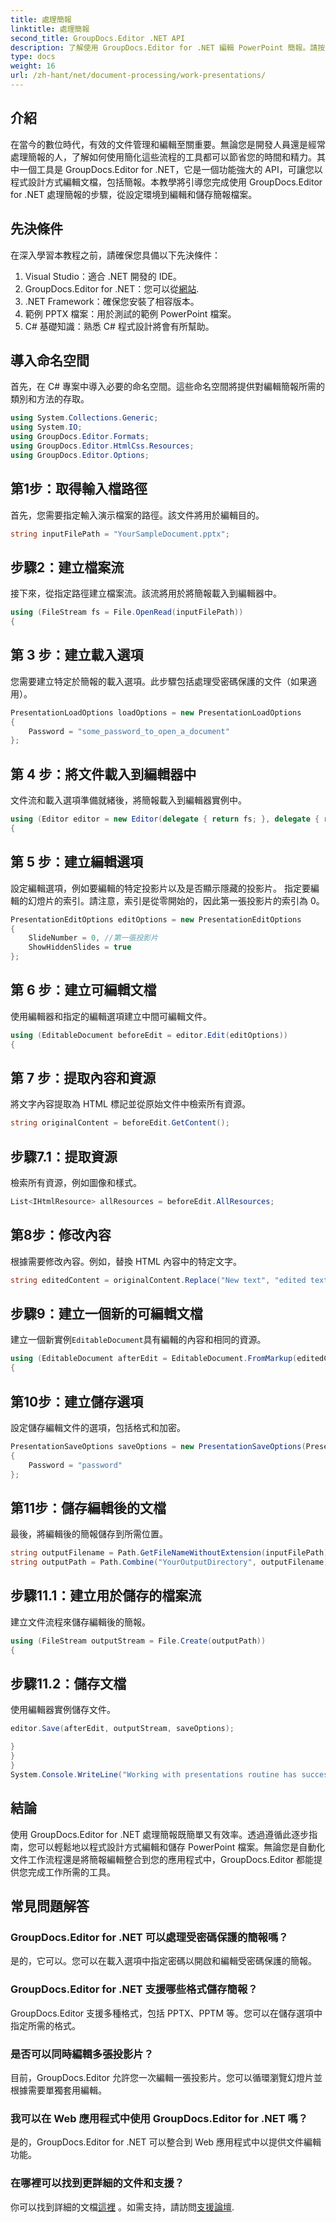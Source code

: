 ```yaml
---
title: 處理簡報
linktitle: 處理簡報
second_title: GroupDocs.Editor .NET API
description: 了解使用 GroupDocs.Editor for .NET 編輯 PowerPoint 簡報。請按照此逐步指南簡化您的文件編輯流程。
type: docs
weight: 16
url: /zh-hant/net/document-processing/work-presentations/
---
```

## 介紹
在當今的數位時代，有效的文件管理和編輯至關重要。無論您是開發人員還是經常處理簡報的人，了解如何使用簡化這些流程的工具都可以節省您的時間和精力。其中一個工具是 GroupDocs.Editor for .NET，它是一個功能強大的 API，可讓您以程式設計方式編輯文檔，包括簡報。本教學將引導您完成使用 GroupDocs.Editor for .NET 處理簡報的步驟，從設定環境到編輯和儲存簡報檔案。
## 先決條件
在深入學習本教程之前，請確保您具備以下先決條件：
1. Visual Studio：適合 .NET 開發的 IDE。
2.  GroupDocs.Editor for .NET：您可以從[網站](https://releases.groupdocs.com/editor/net/).
3. .NET Framework：確保您安裝了相容版本。
4. 範例 PPTX 檔案：用於測試的範例 PowerPoint 檔案。
5. C# 基礎知識：熟悉 C# 程式設計將會有所幫助。
## 導入命名空間
首先，在 C# 專案中導入必要的命名空間。這些命名空間將提供對編輯簡報所需的類別和方法的存取。
```csharp
using System.Collections.Generic;
using System.IO;
using GroupDocs.Editor.Formats;
using GroupDocs.Editor.HtmlCss.Resources;
using GroupDocs.Editor.Options;
```
## 第1步：取得輸入檔路徑
首先，您需要指定輸入演示檔案的路徑。該文件將用於編輯目的。
```csharp
string inputFilePath = "YourSampleDocument.pptx";
```
## 步驟2：建立檔案流
接下來，從指定路徑建立檔案流。該流將用於將簡報載入到編輯器中。
```csharp
using (FileStream fs = File.OpenRead(inputFilePath))
{
```
## 第 3 步：建立載入選項
您需要建立特定於簡報的載入選項。此步驟包括處理受密碼保護的文件（如果適用）。

```csharp
PresentationLoadOptions loadOptions = new PresentationLoadOptions
{
    Password = "some_password_to_open_a_document"
};
```
## 第 4 步：將文件載入到編輯器中
文件流和載入選項準備就緒後，將簡報載入到編輯器實例中。
```csharp
using (Editor editor = new Editor(delegate { return fs; }, delegate { return loadOptions; }))
{
```
## 第 5 步：建立編輯選項
設定編輯選項，例如要編輯的特定投影片以及是否顯示隱藏的投影片。
指定要編輯的幻燈片的索引。請注意，索引是從零開始的，因此第一張投影片的索引為 0。
```csharp
PresentationEditOptions editOptions = new PresentationEditOptions
{
    SlideNumber = 0, //第一張投影片
    ShowHiddenSlides = true
};
```
## 第 6 步：建立可編輯文檔
使用編輯器和指定的編輯選項建立中間可編輯文件。
```csharp
using (EditableDocument beforeEdit = editor.Edit(editOptions))
{
```
## 第 7 步：提取內容和資源
將文字內容提取為 HTML 標記並從原始文件中檢索所有資源。
```csharp
string originalContent = beforeEdit.GetContent();
```
## 步驟7.1：提取資源
檢索所有資源，例如圖像和樣式。
```csharp
List<IHtmlResource> allResources = beforeEdit.AllResources;
```
## 第8步：修改內容
根據需要修改內容。例如，替換 HTML 內容中的特定文字。
```csharp
string editedContent = originalContent.Replace("New text", "edited text");
```
## 步驟9：建立一個新的可編輯文檔
建立一個新實例`EditableDocument`具有編輯的內容和相同的資源。
```csharp
using (EditableDocument afterEdit = EditableDocument.FromMarkup(editedContent, allResources))
{
```
## 第10步：建立儲存選項
設定儲存編輯文件的選項，包括格式和加密。
```csharp
PresentationSaveOptions saveOptions = new PresentationSaveOptions(PresentationFormats.Pptm)
{
    Password = "password"
};
```
## 第11步：儲存編輯後的文檔
最後，將編輯後的簡報儲存到所需位置。

```csharp
string outputFilename = Path.GetFileNameWithoutExtension(inputFilePath) + "." + saveOptions.OutputFormat.Extension;
string outputPath = Path.Combine("YourOutputDirectory", outputFilename);
```
## 步驟11.1：建立用於儲存的檔案流
建立文件流程來儲存編輯後的簡報。
```csharp
using (FileStream outputStream = File.Create(outputPath))
{
```
## 步驟11.2：儲存文檔
使用編輯器實例儲存文件。
```csharp
editor.Save(afterEdit, outputStream, saveOptions);
```
```csharp
}
}
}
System.Console.WriteLine("Working with presentations routine has successfully finished");
```
## 結論
使用 GroupDocs.Editor for .NET 處理簡報既簡單又有效率。透過遵循此逐步指南，您可以輕鬆地以程式設計方式編輯和儲存 PowerPoint 檔案。無論您是自動化文件工作流程還是將簡報編輯整合到您的應用程式中，GroupDocs.Editor 都能提供您完成工作所需的工具。
## 常見問題解答
### GroupDocs.Editor for .NET 可以處理受密碼保護的簡報嗎？
是的，它可以。您可以在載入選項中指定密碼以開啟和編輯受密碼保護的簡報。
### GroupDocs.Editor for .NET 支援哪些格式儲存簡報？
GroupDocs.Editor 支援多種格式，包括 PPTX、PPTM 等。您可以在儲存選項中指定所需的格式。
### 是否可以同時編輯多張投影片？
目前，GroupDocs.Editor 允許您一次編輯一張投影片。您可以循環瀏覽幻燈片並根據需要單獨套用編輯。
### 我可以在 Web 應用程式中使用 GroupDocs.Editor for .NET 嗎？
是的，GroupDocs.Editor for .NET 可以整合到 Web 應用程式中以提供文件編輯功能。
### 在哪裡可以找到更詳細的文件和支援？
你可以找到詳細的文檔[這裡](https://reference.groupdocs.com/editor/net/) 。如需支持，請訪問[支援論壇](https://forum.groupdocs.com/c/editor/20).